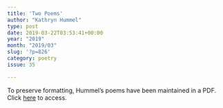 ```yaml
---
title: 'Two Poems'
author: "Kathryn Hummel"
type: post
date: 2019-03-22T03:53:41+00:00
year: "2019"
month: "2019/03"
slug: '?p=826'
category: poetry
issue: 35

---
```

To preserve formatting, Hummel&#8217;s poems have been maintained in a PDF. Click [here][1] to access.

 [1]: http://bombayliterarymagazine.com/wp-content/uploads/2019/03/Kathryn-Hummel.pdf

